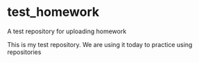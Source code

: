 # test_homework
A test repository for uploading homework

This is my test repository. We are using it today to practice using repositories
